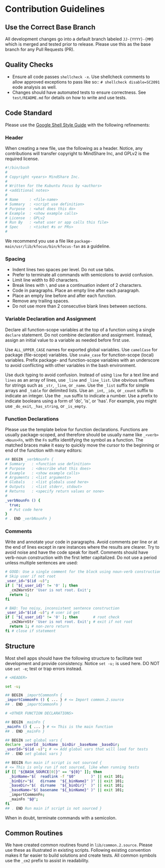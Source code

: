 # Contribution Guidelines

## Use the Correct Base Branch
All development changes go into a default branch labeled `JJ-{YYYY}-{MM}`
which is merged and tested prior to release. Please use this as the base
branch for any Pull Requests (PR).

## Quality Checks
- Ensure all code passes `shellcheck -x`. Use shellcheck comments to
  allow approved exceptions to pass like so:: `# shellcheck disable=SC2091`
  eode analysis as well.
- Changes should have automated tests to ensure correctness. See
  `test/README.md` for details on how to write and use tests.

## Code Standard
Please use the [Google Shell Style Guide][_0090] with the following
refinements:

### Header
When creating a new file, use the following as a header. Notice, any
contributions will transfer copyright to MindShare Inc, and GPLv2 is the
required license.

```bash
#!/bin/bash
#
# Copyright <years> MindShare Inc.
#
# Written for the Kubuntu Focus by <authors>
# <additional notes>
#
# Name     : <file-name>
# Summary  : <script use definition>
# Purpose  : <what does this do>
# Example  : <show example calls>
# License  : GPLv2
# Run By   : <what user or app calls this file>
# Spec     : <ticket #s or PRs>
#
```

We recommend you use a file like `package-main/usr/lib/kfocus/bin/kfocus-fan`
as a guideline.

### Spacing
- Indent lines two spaces per level. Do not use tabs.
- Prefer to terminate all commands with semicolons to avoid confusion.
- Limit line width to 80 characters.
- Break lines with `\` and use a continuation indent of 2 characters.
- Code in paragraphs. Place an empty line after each paragraph.
- Place an empty line before and after each function.
- Remove any trailing spaces.
- Do not use more than 2 consecutive blank lines between sections.

### Variable Declaration and Assignment
Declare all function-scope variables at the top of a function using a single
`declare` statement. Do not combine declaration and assignment. Instead, assign
an initial value to a variable as needed before first use.

Use `ALL_UPPER_CASE` names for exported global variables. Use `camelCase` for
package (file-scope) variables. Use `snake_case` for function-scope (local)
variables. Prefix package- and function-scope variables with an underscore to
avoid conflicting with other variables in the bash environment.

Use duck typing to avoid confusion. Instead of using `line` for a text line
and `lines` as an array of lines, use `_line` and `_line_list`. Use obvious
suffixes for strings such as `_str`, `_line`, or `_name`. Use the `_list`
suffix for simple arrays and `_table` for delimited lists. Use an `_int`, `_idx`,
or `_count` suffix to indicate an integer. Use the `_num` suffix to indicate
a number. Use a prefix to indicate booleans using a form of 'do', 'is', or
'has'. For example, you might use `_do_exit`, `_has_string`, or `_is_empty`.

### Function Declarations
Please use the template below for function declarations. Functions are usually
package-scoped, and therefore should be usually name like `_<verb><Noun>Fn`,
with the `Fn` suffix identifying the symbol as a function. The matched
braces make it easy to quickly move the cursor to the beginning or end of
the function with many editors:

```bash
## BEGIN _verbNounFn {
# Summary   : <function use definition>
# Purpose   : <describe what this does>
# Example   : <show example calls>
# Arguments : <list arguments>
# Globals   : <list globals used here>
# Outputs   : <list stderr, stdout>
# Returns   : <specify return values or none>
#
_verbNounFn () {
  true;
  # Put code here
}
# . END _verbNounFn }
```

### Comments
Write and annotate your code in paragraphs. Avoid comments per line or at the
end of lines except in rare instances where the results are clearer. Try to
avoid noise and have the code speak for itself. Comments should have verb-noun
construction with the first letter capitalized. Do not use a period unless
multiple sentences are used:

```bash
# GOOD: Use a single comment for the block using noun-verb construction
# Skip user if not root
_user_id="$(id -u)";
if [ "${_user_id}" != '0' ]; then
  _cm2WarnStr 'User is not root. Exit';
  return 1;
fi

# BAD: Too noisy, inconsistent sentence construction
_user_id="$(id -u)"; # user id get
if [ "${_user_id}" != '0' ]; then       # root check
  _cm2WarnStr 'User is not root. Exit'; # exit if not root
  return 1; # non-zero return
fi # close if statement
```

## Structure
Most shell apps should have the following structure to facilitate test
development and provide consistency. Notice `set -u;` is used here. DO NOT use
`set -e`; test or trap errors instead.

```bash
# <HEADER>

set -u;

## BEGIN _importCommonFn {
_importCommonFn () { ... } # <= Import common.2.source
## . END _importCommonFn }

# <OTHER FUNCTION DECLARATIONS>

## BEGIN _mainFn {
_mainFn () { ... } # <= This is the main function
## . END _mainFn }

## BEGIN set global vars {
declare _userId _binName _binDir _baseName _baseDir;
_userId="$(id -u)"; # <= Add global vars that will load for tests
## . END set global vars }

## BEGIN Run main if script is not sourced {
# <= This is only run if not sourced, like when running tests
if [[ "${BASH_SOURCE[0]}" == "${0}" ]]; then
  _binName="$(  readlink -f "$0"       )" || exit 101;
  _binDir="$(   dirname  "${_binName}" )" || exit 101;
  _baseDir="$(  dirname  "${_binDir}"  )" || exit 101;
  _baseName="$( basename "${_binName}" )" || exit 101;
  _importCommonFn;
  _mainFn "$@";
fi
## . END Run main if script is not sourced }
```

When in doubt, terminate commands with a semicolon.

## Common Routines
We have created common routines found in `lib/common.2.source`. Please use
these as illustrated in existing scripts. Following existing convention makes
it far easier to build solutions and create tests. All common symbols use the
`_cm2` prefix to assist in readability.

[_0090]:https://google.github.io/styleguide/shellguide.html
